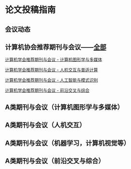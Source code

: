 # 论文投稿指南

## 会议动态

## 计算机协会推荐期刊与会议——[全部][1]

[计算机学会推荐期刊与会议 - 计算机图形学与多媒体][2]

[计算机学会推荐期刊与会议 - 人机交互与普适计算][3]

[计算机学会推荐期刊与会议 - 人工智能与模式识别][4]

[计算机学会推荐期刊与会议 - 前沿交叉与综合][5]

## A类期刊与会议（计算机图形学与多媒体）

## A类期刊与会议（人机交互）

## A类期刊与会议（机器学习，计算机视觉等）

## A类期刊与会议（前沿交叉与综合）



[1]: https://github.com/samchen45/DALAB_Conferences-Journals/blob/main/documents/%E4%B8%AD%E5%9B%BD%E8%AE%A1%E7%AE%97%E6%9C%BA%E5%AD%A6%E4%BC%9A%E6%8E%A8%E8%8D%90%E5%9B%BD%E9%99%85%E5%AD%A6%E6%9C%AF%E4%BC%9A%E8%AE%AE%E5%92%8C%E6%9C%9F%E5%88%8A%E7%9B%AE%E5%BD%95-2019.pdf

[2]: https://github.com/samchen45/DALAB_Conferences-Journals/blob/main/documents/%E4%B8%AD%E5%9B%BD%E8%AE%A1%E7%AE%97%E6%9C%BA%E5%AD%A6%E4%BC%9A%E6%8E%A8%E8%8D%90%E5%9B%BD%E9%99%85%E5%AD%A6%E6%9C%AF%E4%BC%9A%E8%AE%AE%E5%92%8C%E6%9C%9F%E5%88%8A%E7%9B%AE%E5%BD%95-2019-%E5%9B%BE%E5%BD%A2%E5%AD%A6.pdf

[3]: https://github.com/samchen45/DALAB_Conferences-Journals/blob/main/documents/%E4%B8%AD%E5%9B%BD%E8%AE%A1%E7%AE%97%E6%9C%BA%E5%AD%A6%E4%BC%9A%E6%8E%A8%E8%8D%90%E5%9B%BD%E9%99%85%E5%AD%A6%E6%9C%AF%E4%BC%9A%E8%AE%AE%E5%92%8C%E6%9C%9F%E5%88%8A%E7%9B%AE%E5%BD%95-2019-%E4%BA%BA%E6%9C%BA%E4%BA%A4%E4%BA%92.pdf

[4]: https://github.com/samchen45/DALAB_Conferences-Journals/blob/main/documents/%E4%B8%AD%E5%9B%BD%E8%AE%A1%E7%AE%97%E6%9C%BA%E5%AD%A6%E4%BC%9A%E6%8E%A8%E8%8D%90%E5%9B%BD%E9%99%85%E5%AD%A6%E6%9C%AF%E4%BC%9A%E8%AE%AE%E5%92%8C%E6%9C%9F%E5%88%8A%E7%9B%AE%E5%BD%95-2019-%E4%BA%BA%E5%B7%A5%E6%99%BA%E8%83%BD.pdf

[5]: https://github.com/samchen45/DALAB_Conferences-Journals/blob/main/documents/%E4%B8%AD%E5%9B%BD%E8%AE%A1%E7%AE%97%E6%9C%BA%E5%AD%A6%E4%BC%9A%E6%8E%A8%E8%8D%90%E5%9B%BD%E9%99%85%E5%AD%A6%E6%9C%AF%E4%BC%9A%E8%AE%AE%E5%92%8C%E6%9C%9F%E5%88%8A%E7%9B%AE%E5%BD%95-2019-%E4%BA%A4%E5%8F%89%E7%BB%BC%E5%90%88.pdf
